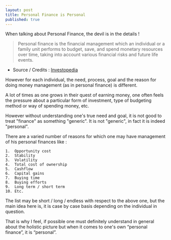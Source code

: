 ```yaml
---
layout: post
title: Personal Finance is Personal
published: true
---
```

When talking about Personal Finance, the devil is in the details !

> Personal finance is the financial management which an individual or a family unit performs to budget, save, and spend monetary resources over time, taking into account various financial risks and future life events.
- Source / Credits : [Investopedia](https://www.investopedia.com/terms/p/personalfinance.asp)

However for each individual, the need, process, goal and the reason for doing money management (as in personal finance) is different. 

A lot of times as one grows in their quest of earning money, one often feels the pressure about a particular form of investment, type of budgeting method or way of spending money, etc. 

However without understanding one's true need and goal, it is not good to treat "finance" as something "generic". It is not "generic", in fact it is indeed "personal". 

There are a varied number of reasons for which one may have management of his personal finances like :

	1.  Opportunity cost
	2.  Stability
	3.  Volatility 
	4.  Total cost of ownership
	5.  Cashflow
	6.  Capital gains
	7.  Buying time
	8.  Buying efforts
	9.  Long term / short term
	10. Etc.

The list may be short / long / endless with respect to the above one, but the main idea here is, it is case by case basis depending on the individual in question. 

That is why I feel, if possible one must definitely understand in general about the holistic picture but when it comes to one's own “personal finance”, it is “personal”.

